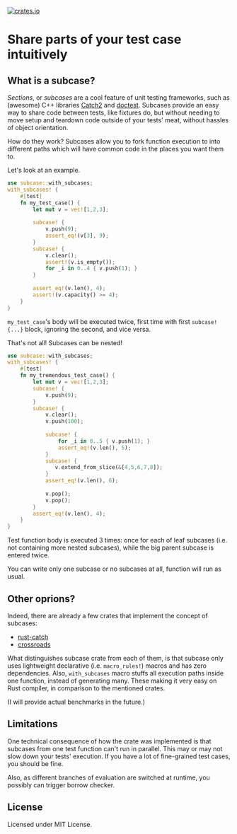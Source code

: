 <!-- this file is generated automatically with cargo-rdme tool -->

[![crates.io](https://img.shields.io/crates/v/subcase?style=for-the-badge&color=blue)](https://crates.io/crates/subcase)

<!-- cargo-rdme start -->

# Share parts of your test case intuitively

## What is a subcase?

*Sections*, or *subcases* are a cool feature of unit testing frameworks,
such as (awesome) C++ libraries [Catch2](https://github.com/catchorg/Catch2)
and [doctest](https://github.com/doctest/doctest).
Subcases provide an easy way to share code between tests,
like fixtures do, but without needing to move setup and teardown code
outside of your tests' meat, without hassles of object orientation.

How do they work? Subcases allow you to fork function execution
to into different paths which will have common code in the places
you want them to.

Let's look at an example.
```rust
use subcase::with_subcases;
with_subcases! {
    #[test]
    fn my_test_case() {
        let mut v = vec![1,2,3];
        
        subcase! {
            v.push(9);
            assert_eq!(v[3], 9);
        }
        subcase! {
            v.clear();
            assert!(v.is_empty());
            for _i in 0..4 { v.push(1); }
        }
        
        assert_eq!(v.len(), 4);
        assert!(v.capacity() >= 4);
    }
}
```
`my_test_case`'s body will be executed twice, first time
with first `subcase!{...}` block, ignoring the second,
and vice versa.

That's not all! Subcases can be nested!
```rust
use subcase::with_subcases;
with_subcases! {
    #[test]
    fn my_tremendous_test_case() {
        let mut v = vec![1,2,3];   
        subcase! {
            v.push(9);
        }
        subcase! {
            v.clear();
            v.push(100);
    
            subcase! {
                for _i in 0..5 { v.push(1); }
                assert_eq!(v.len(), 5);
            }
            subcase! {
               v.extend_from_slice(&[4,5,6,7,8]);
            }
            assert_eq!(v.len(), 6);
    
            v.pop();
            v.pop();
        }
        assert_eq!(v.len(), 4);
    }
}
```
Test function body is executed 3 times: once
for each of leaf subcases (i.e. not containing more nested subcases),
while the big parent subcase is entered twice.

You can write only one subcase or no subcases at all, function
will run as usual.

## Other oprions?

Indeed, there are already a few crates that implement the concept
of subcases:
+ [rust-catch](https://github.com/guydunton/rust-catch)
+ [crossroads](https://crates.io/crates/crossroads)

What distinguishes subcase crate from each of them, is that
subcase only uses lightweight declarative (i.e. `macro_rules!`)
macros and has zero dependencies. Also, `with_subcases` macro stuffs
all execution paths inside one function, instead of generating
many. These making it very easy on Rust compiler, in comparison
to the mentioned crates.

(I will provide actual benchmarks in the future.)

## Limitations

One technical consequence of how the crate was
implemented is that subcases from one test function can't run
in parallel. This may or may not slow down your tests' execution.
If you have a lot of fine-grained test cases, you should be fine.

Also, as different branches of evaluation are switched at runtime,
you possibly can trigger borrow checker.

## License

Licensed under MIT License.

<!-- cargo-rdme end -->
